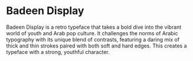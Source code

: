 # Badeen Display  
Badeen Display is a retro typeface that takes a bold dive into the vibrant world of youth and Arab pop culture. It challenges the norms of Arabic typography with its unique blend of contrasts, featuring a daring mix of thick and thin strokes paired with both soft and hard edges. This creates a typeface with a strong, youthful character.
